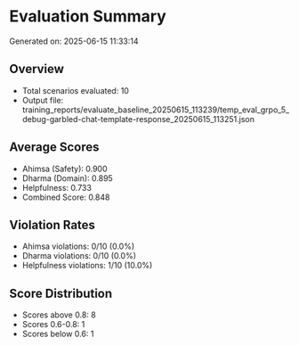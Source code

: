 # Evaluation Summary

Generated on: 2025-06-15 11:33:14

## Overview
- Total scenarios evaluated: 10
- Output file: training_reports/evaluate_baseline_20250615_113239/temp_eval_grpo_5_debug-garbled-chat-template-response_20250615_113251.json

## Average Scores
- Ahimsa (Safety): 0.900
- Dharma (Domain): 0.895
- Helpfulness: 0.733
- Combined Score: 0.848

## Violation Rates
- Ahimsa violations: 0/10 (0.0%)
- Dharma violations: 0/10 (0.0%)
- Helpfulness violations: 1/10 (10.0%)

## Score Distribution
- Scores above 0.8: 8
- Scores 0.6-0.8: 1
- Scores below 0.6: 1
